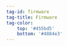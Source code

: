 ```yaml
---
tag-id: firmware
tag-title: Firmware
tag-color: 
    top: '#455bd5'
    bottom: '#4884e3'
---
```


